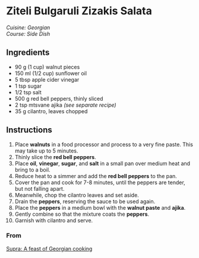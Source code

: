 # Ziteli Bulgaruli Zizakis Salata

_Cuisine:  Georgian_<br />
_Course:  Side Dish_

## Ingredients

- 90 g (1 cup) walnut pieces
- 150 ml (1/2 cup) sunflower oil
- 5 tbsp apple cider vinegar
- 1 tsp sugar
- 1/2 tsp salt
- 500 g red bell peppers, thinly sliced
- 2 tsp mtsvane ajika _(see separate recipe)_
- 35 g cilantro, leaves chopped

## Instructions

1. Place **walnuts** in a food processor and process to a very fine paste.  This may take up to 5 minutes.
1. Thinly slice the **red bell peppers**.
1. Place **oil**, **vinegar**, **sugar**, and **salt** in a small pan over medium heat and bring to a boil.
1. Reduce heat to a simmer and add the **red bell peppers** to the pan.
1. Cover the pan and cook for 7-8 minutes, until the peppers are tender, but not falling apart.
1. Meanwhile, chop the cilantro leaves and set aside.
1. Drain the **peppers**, reserving the sauce to be used again.
1. Place the **peppers** in a medium bowl with the **walnut paste** and **ajika**.
1. Gently combine so that the mixture coats the **peppers**.
1. Garnish with cilantro and serve.

### From

[Supra: A feast of Georgian cooking](https://www.amazon.com/Supra-Georgian-Cooking-Tiko-Tuskadze/dp/1911216163)